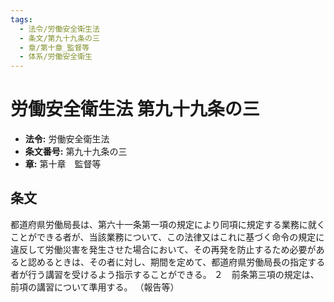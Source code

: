 ```yaml
---
tags:
  - 法令/労働安全衛生法
  - 条文/第九十九条の三
  - 章/第十章_監督等
  - 体系/労働安全衛生
---
```

# 労働安全衛生法 第九十九条の三

- **法令:** 労働安全衛生法
- **条文番号:** 第九十九条の三
- **章:** 第十章　監督等

## 条文
都道府県労働局長は、第六十一条第一項の規定により同項に規定する業務に就くことができる者が、当該業務について、この法律又はこれに基づく命令の規定に違反して労働災害を発生させた場合において、その再発を防止するため必要があると認めるときは、その者に対し、期間を定めて、都道府県労働局長の指定する者が行う講習を受けるよう指示することができる。
２　前条第三項の規定は、前項の講習について準用する。
（報告等）

